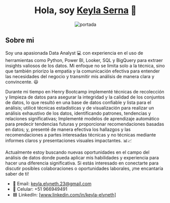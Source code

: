 <div align="center">
<h1 align="center"> Hola, soy <a href="https://www.linkedin.com/in/keyla-elyneth/">Keyla Serna</a> 👋</h1>

![portada](https://media.licdn.com/dms/image/D4E16AQH1SX3QDZEsRA/profile-displaybackgroundimage-shrink_350_1400/0/1715813918923?e=1721260800&v=beta&t=8NVC8HICM3uRPntLzY0inyU3MuLrQ6Af4qNgp5Z81A0) 
</div>

## Sobre mi

Soy una apasionada Data Analyst 💻 con experiencia en el uso de herramientas como Python, Power BI, Looker, SQL y BigQuery para extraer insights valiosos de los datos. Mi enfoque no se limita solo a la técnica, sino que también priorizo la empatía y la comunicación efectiva para entender las necesidades del negocio y transmitir mis análisis de manera clara y convincente. 😃

Durante mi tiempo en Henry Bootcamp implementé técnicas de recolección y limpieza de datos para asegurar la integridad y la calidad de los conjuntos de datos, lo que resultó en una base de datos confiable y lista para el análisis; utilicé técnicas estadísticas y de visualización para realizar un análisis exhaustivo de los datos, identificando patrones, tendencias y relaciones significativas;  Implementé modelos de aprendizaje automático para predecir tendencias futuras y proporcionar recomendaciones basadas en datos; y, presenté de manera efectiva los hallazgos y las recomendaciones a partes interesadas técnicas y no técnicas mediante informes claros y presentaciones visuales impactantes. 📊📈

Actualmente estoy buscando nuevas oportunidades en el campo del análisis de datos donde pueda aplicar mis habilidades y experiencia para hacer una diferencia significativa. Si estás interesado en conectarte para discutir posibles colaboraciones o oportunidades laborales, ¡me encantaría saber de ti!

- 📧 Email: keyla.elyneth.23@gmail.com
- 📱 Celular: +51 966949491
- 🟦 LinkedIn: [www.linkedin.com/in/keyla-elyneth]


<!--
**KeylaSernaB/KeylaSernaB** is a ✨ _special_ ✨ repository because its `README.md` (this file) appears on your GitHub profile.
- ⭐ Github Star ⭐ 
- 📲 Mobile developer
- 🎥 Te enseño a programar apps en [Youtube](https://youtube.com/aristidevs?sub_confirmation=1) (+50k subs)
- ✏️ Y por escrito en [CursoKotlin](https://cursokotlin.com)
- 📗 Autor del libro [Iniciación a Android en Kotlin. Casos prácticos](https://www.paraninfo.es/catalogo/9788428340922/iniciacion-a-android-en-kotlin--casos-practicos)
- 🧑‍🏫 Creador de [AppCademy](https://appcademy.dev)
<br>


Here are some ideas to get you started:

- 🔭 I’m currently working on ...
- 🌱 I’m currently learning ...
- 👯 I’m looking to collaborate on ...
- 🤔 I’m looking for help with ...
- 💬 Ask me about ...
- 📫 How to reach me: ...
- 😄 Pronouns: ...
- ⚡ Fun fact: ...
-->






